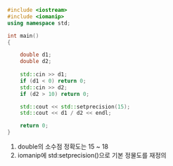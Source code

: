 ```c++
#include <iostream>
#include <iomanip>
using namespace std;

int main()
{

    double d1;
    double d2;
    
    std::cin >> d1;
    if (d1 < 0) return 0;
    std::cin >> d2;
    if (d2 > 10) return 0;

    std::cout << std::setprecision(15);
    std::cout << d1 / d2 << endl;

    return 0;
}
```
1. double의 소수점 정확도는 15 ~ 18
2. iomanip에 std:setprecision()으로 기본 정물도를 재정의